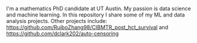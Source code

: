 I'm a mathematics PhD candidate at UT Austin. My passion is data science and machine learning. In this repository I share some of my ML and data analysis projects. Other projects include: https://github.com/RuiboZhang98/CIBMTR_post_hct_survival and https://github.com/dclark202/auto-censoring
